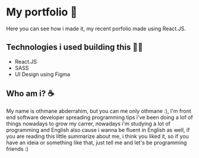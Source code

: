 # My portfolio 👋

Here you can see how i made it, my recent porfolio made using React.JS.

## Technologies i used building this 🧑‍💻
- React.JS
- SASS
- UI Design using Figma

## Who am i? ☕
My name is othmane abderrahim, but you can me only othmane :), I'm front end software developer spreading programming tips i've been doing a lof of things nowadays to grow my carrer, nowadays i'm studying a lot of programming and English also cause i wanna be fluent in English as well, if you are reading this little summarize about me, i think you liked it, so if you have an ideia or something like that, just tell me and let's be programming friends :)
